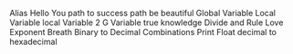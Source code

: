 Alias
Hello You
path to success
path be beautiful
Global Variable
Local Variable
local Variable 2
G Variable
true knowledge
Divide and Rule
Love Exponent Breath
Binary to Decimal
Combinations
Print Float
decimal to hexadecimal
